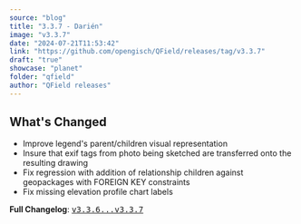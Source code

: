 ```yaml
---
source: "blog"
title: "3.3.7 - Darién"
image: "v3.3.7"
date: "2024-07-21T11:53:42"
link: "https://github.com/opengisch/QField/releases/tag/v3.3.7"
draft: "true"
showcase: "planet"
folder: "qfield"
author: "QField releases"
---
```


<h2>What's Changed</h2>
<ul>
<li>Improve legend's parent/children visual representation</li>
<li>Insure that exif tags from photo being sketched are transferred onto the resulting drawing</li>
<li>Fix regression with addition of relationship children against geopackages with FOREIGN KEY constraints</li>
<li>Fix missing elevation profile chart labels</li>
</ul>
<p><strong>Full Changelog</strong>: <a class="commit-link" href="https://github.com/opengisch/QField/compare/v3.3.6...v3.3.7"><tt>v3.3.6...v3.3.7</tt></a></p>
